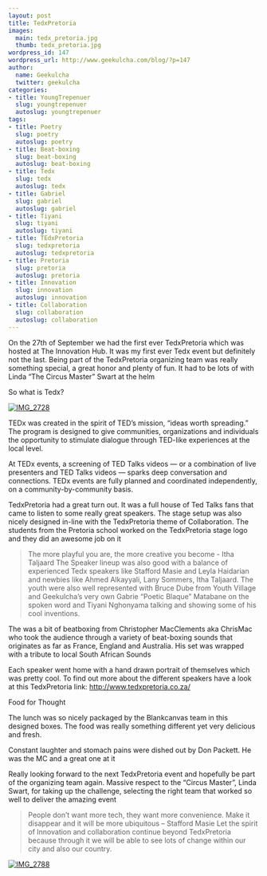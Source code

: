 ```yaml
---
layout: post
title: TedxPretoria
images:
  main: tedx_pretoria.jpg
  thumb: tedx_pretoria.jpg
wordpress_id: 147
wordpress_url: http://www.geekulcha.com/blog/?p=147
author:
  name: Geekulcha
  twitter: geekulcha
categories:
- title: YoungTrepenuer
  slug: youngtrepenuer
  autoslug: youngtrepenuer
tags:
- title: Poetry
  slug: poetry
  autoslug: poetry
- title: Beat-boxing
  slug: beat-boxing
  autoslug: beat-boxing
- title: Tedx
  slug: tedx
  autoslug: tedx
- title: Gabriel
  slug: gabriel
  autoslug: gabriel
- title: Tiyani
  slug: tiyani
  autoslug: tiyani
- title: TEdxPretoria
  slug: tedxpretoria
  autoslug: tedxpretoria
- title: Pretoria
  slug: pretoria
  autoslug: pretoria
- title: Innovation
  slug: innovation
  autoslug: innovation
- title: Collaboration
  slug: collaboration
  autoslug: collaboration
---
```

On the 27th of September we had the first ever TedxPretoria which was hosted at The Innovation Hub. It was my first ever Tedx event but definitely not the last. Being part of the TedxPretoria organizing team was really something special, a great honor and plenty of fun. It had to be lots of with Linda “The Circus Master” Swart at the helm

 So what is Tedx?

[![IMG_2728](http://www.geekulcha.com/blog/wp-content/uploads/2013/10/IMG_2728-300x200.jpg)](http://www.geekulcha.com/blog/wp-content/uploads/2013/10/IMG_2728.jpg)


 TEDx was created in the spirit of TED’s mission, “ideas worth spreading.” The program is designed to give communities, organizations and individuals the opportunity to stimulate dialogue through TED-like experiences at the local level.

 At TEDx events, a screening of TED Talks videos — or a combination of live presenters and TED Talks videos — sparks deep conversation and connections. TEDx events are fully planned and coordinated independently, on a community-by-community basis.

 TedxPretoria had a great turn out. It was a full house of Ted Talks fans that came to listen to some really great speakers. The stage setup was also nicely designed in-line with the TedxPretoria theme of Collaboration. The students from the Pretoria school worked on the TedxPretoria stage logo and they did an awesome job on it
> The more playful you are, the more creative you become - Itha Taljaard
 The Speaker lineup was also good with a balance of experienced Tedx speakers like Stafford Masie and Leyla Haidarian and newbies like Ahmed Alkayyali, Lany Sommers, Itha Taljaard. The youth were also well represented with Bruce Dube from Youth Village and Geekulcha’s very own Gabrie “Poetic Blaque” Matabane on the spoken word and Tiyani Nghonyama talking and showing some of his cool inventions.

 The was a bit of beatboxing from Christopher MacClements aka ChrisMac who took the audience through a variety of beat-boxing sounds that originates as far as France, England and Australia. His set was wrapped with a tribute to local South African Sounds

 Each speaker went home with a hand drawn portrait of themselves which was pretty cool. To find out more about the different speakers have a look at this TedxPretoria link: http://www.tedxpretoria.co.za/

 Food for Thought

 The lunch was so nicely packaged by the Blankcanvas team in this designed boxes. The food was really something different yet very delicious and fresh.

 Constant laughter and stomach pains were dished out by Don Packett. He was the MC and a great one at it

 Really looking forward to the next TedxPretoria event and hopefully be part of the organizing team again. Massive respect to the “Circus Master”, Linda Swart, for taking up the challenge, selecting the right team that worked so well to deliver the amazing event
> People don’t want more tech, they want more convenience. Make it disappear and it will be more ubiquitous – Stafford Masie
 Let the spirit of Innovation and collaboration continue beyond TedxPretoria because through it we will be able to see lots of change within our city and also our country.



 [![IMG_2788](http://www.geekulcha.com/blog/wp-content/uploads/2013/10/IMG_2788-300x200.jpg)](http://www.geekulcha.com/blog/wp-content/uploads/2013/10/IMG_2788.jpg)
